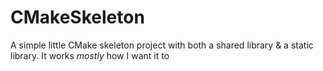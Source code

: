 # CMakeSkeleton
A simple little CMake skeleton project with both a shared library &amp; a static library. It works *mostly* how I want it to
